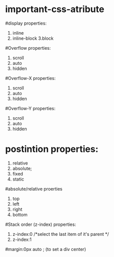 # important-css-atribute

#display properties:

1. inline
2. inline-block
3.block


#Overflow properties:

1. scroll
2. auto
3. hidden

#Overflow-X properties:
1. scroll
2. auto
3. hidden

#Overflow-Y properties:
1. scroll
2. auto
3. hidden

# postintion properties:

1. relative
2. absolute;
3. fixed
4. static

#absolute/relative proerties
1. top
2. left
3. right
4. bottom

#Stack order (z-index) properties:

1. z-index:0 /*select the last item of it's parent */
2. z-index:1 

#margin:0px auto ; (to set a div center)



